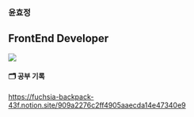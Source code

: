 ### 윤효정
## FrontEnd Developer

<img src="https://img.shields.io/badge/Next.js-#000000?style=for-the-badge&logo=Next.js&logoColor=white">

#### 🗂️ 공부 기록


https://fuchsia-backpack-43f.notion.site/909a2276c2ff4905aaecda14e47340e9 


